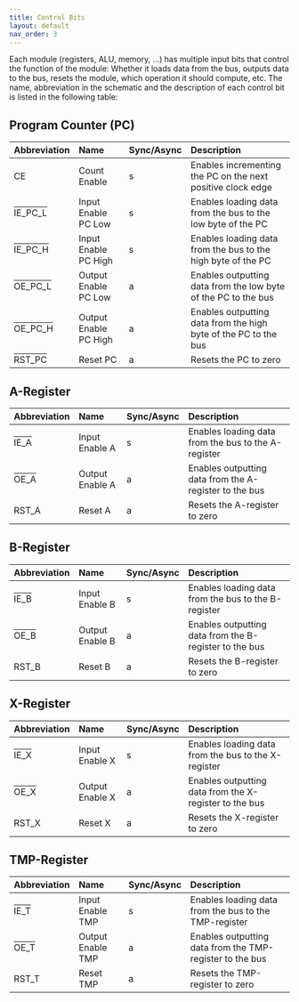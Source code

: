 ```yaml
---
title: Control Bits
layout: default
nav_order: 3
---
```


Each module (registers, ALU, memory, ...) has multiple input bits that control the function of the module: Whether it loads data from the bus, outputs data to the bus, resets the module, which operation it should compute, etc. The name, abbreviation in the schematic and the description of each control bit is listed in the following table:

## Program Counter (PC)

| Abbreviation                                              | Name                  | Sync/Async | Description                                                     |
| :-------------------------------------------------------- | :-------------------- | :--------- | :-------------------------------------------------------------- |
| CE                                                        | Count Enable          | s          | Enables incrementing the PC on the next positive clock edge     |
| <span style="text-decoration: overline;"> IE_PC_L </span> | Input Enable PC Low   | s          | Enables loading data from the bus to the low byte of the PC     |
| <span style="text-decoration: overline;"> IE_PC_H </span> | Input Enable PC High  | s          | Enables loading data from the bus to the high byte of the PC    |
| <span style="text-decoration: overline;"> OE_PC_L </span> | Output Enable PC Low  | a          | Enables outputting data from the low byte of the PC to the bus  |
| <span style="text-decoration: overline;"> OE_PC_H </span> | Output Enable PC High | a          | Enables outputting data from the high byte of the PC to the bus |
| <span style="text-decoration: overline;"> RST_PC </span>  | Reset PC              | a          | Resets the PC to zero                                           |

## A-Register

| Abbreviation                                           | Name            | Sync/Async | Description                                            |
| :----------------------------------------------------- | :-------------- | :--------- | :----------------------------------------------------- |
| <span style="text-decoration: overline;"> IE_A </span> | Input Enable A  | s          | Enables loading data from the bus to the A-register    |
| <span style="text-decoration: overline;"> OE_A </span> | Output Enable A | a          | Enables outputting data from the A-register to the bus |
| RST_A                                                  | Reset A         | a          | Resets the A-register to zero                          |

## B-Register

| Abbreviation                                           | Name            | Sync/Async | Description                                            |
| :----------------------------------------------------- | :-------------- | :--------- | :----------------------------------------------------- |
| <span style="text-decoration: overline;"> IE_B </span> | Input Enable B  | s          | Enables loading data from the bus to the B-register    |
| <span style="text-decoration: overline;"> OE_B </span> | Output Enable B | a          | Enables outputting data from the B-register to the bus |
| RST_B                                                  | Reset B         | a          | Resets the B-register to zero                          |

## X-Register

| Abbreviation                                           | Name            | Sync/Async | Description                                            |
| :----------------------------------------------------- | :-------------- | :--------- | :----------------------------------------------------- |
| <span style="text-decoration: overline;"> IE_X </span> | Input Enable X  | s          | Enables loading data from the bus to the X-register    |
| <span style="text-decoration: overline;"> OE_X </span> | Output Enable X | a          | Enables outputting data from the X-register to the bus |
| RST_X                                                  | Reset X         | a          | Resets the X-register to zero                          |

## TMP-Register

| Abbreviation                                           | Name              | Sync/Async | Description                                              |
| :----------------------------------------------------- | :---------------- | :--------- | :------------------------------------------------------- |
| <span style="text-decoration: overline;"> IE_T </span> | Input Enable TMP  | s          | Enables loading data from the bus to the TMP-register    |
| <span style="text-decoration: overline;"> OE_T </span> | Output Enable TMP | a          | Enables outputting data from the TMP-register to the bus |
| RST_T                                                  | Reset TMP         | a          | Resets the TMP-register to zero                          |
